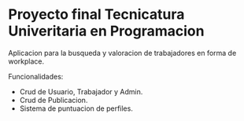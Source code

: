 # Proyecto final Tecnicatura Univeritaria en Programacion

Aplicacion para la busqueda y valoracion de trabajadores en forma de workplace.

Funcionalidades:

- Crud de Usuario, Trabajador y Admin.
- Crud de Publicacion.
- Sistema de puntuacion de perfiles.

